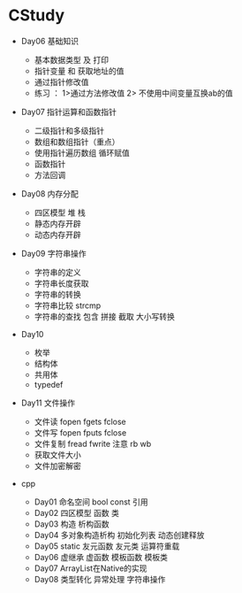 # CStudy

- Day06 基础知识
  - 基本数据类型 及 打印
  - 指针变量 和 获取地址的值
  - 通过指针修改值
  - 练习 ： 1>通过方法修改值 2> 不使用中间变量互换ab的值
- Day07 指针运算和函数指针
  - 二级指针和多级指针
  - 数组和数组指针（重点）
  - 使用指针遍历数组 循环赋值
  - 函数指针
  - 方法回调
- Day08 内存分配
  - 四区模型 堆 栈
  - 静态内存开辟
  - 动态内存开辟
- Day09 字符串操作
  - 字符串的定义
  - 字符串长度获取
  - 字符串的转换
  - 字符串比较 strcmp
  - 字符串的查找 包含 拼接 截取 大小写转换
- Day10 
  - 枚举
  - 结构体
  - 共用体
  - typedef
- Day11 文件操作
  - 文件读 fopen fgets fclose
  - 文件写 fopen fputs fclose
  - 文件复制 fread fwrite 注意 rb wb
  - 获取文件大小
  - 文件加密解密




- cpp
  - Day01 命名空间 bool  const  引用
  - Day02 四区模型  函数  类
  - Day03 构造 析构函数
  - Day04  多对象构造析构 初始化列表 动态创建释放
  - Day05 static 友元函数 友元类 运算符重载
  - Day06 虚继承 虚函数 模板函数 模板类
  - Day07  ArrayList在Native的实现
  - Day08 类型转化 异常处理  字符串操作

